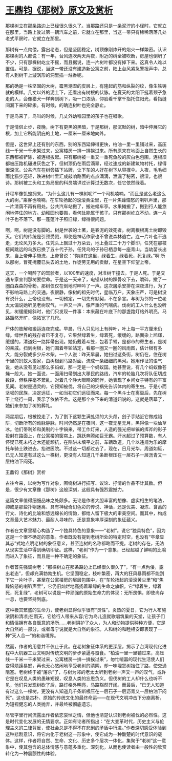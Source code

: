 # [王鼎钧《那树》原文及赏析](https://www.vrrw.net/wx/8744.html)

那棵树立在那条路边上已经很久很久了。当那路还只是一条泥泞的小径时，它就立在那里，当路上驶过第一辆汽车之前，它就立在那里，当这一带只有稀稀落落几处老式平房时，它就立在那里。

那树有一点佝偻，露出老态，但是坚固稳定，树顶像刚炸开的焰火一样繁密。认识那棵树的人都说：有一年，台风连吹两天两夜，附近的树全被吹断，房屋也倒坍了不少，只有那棵树屹立不摇，而且据说，连一片树叶都没有掉下来。这真令人难以置信。可是，据说，当这一带还没有建造新公寓之前，陆上台风紧急警报声中，总有人到树干上漩涡形的洞里插一炷香呢。

那的确是一株坚固的大树，霉黑潮湿的皮层上，有隆起的筋和纵裂的纹，像生铁铸就的模样。几丈以外的泥土下，还看出有树根的伏脉。在夏天的太阳下挺着颈子急走的人，会像猎犬一样奔到树下，吸一口浓荫，仰脸看千掌千指托住阳光，看指缝间漏下来的碎汞。有时候，的确连树叶也完全静止。

于是鸟来了，鸟叫的时候，几丈外幼稚园里的孩子也在唱歌。

于是情侣止步，夜晚，树下有更黑的黑暗，于是那树，那沉默的树，暗中伸展它的根，加上它所能阴庇的土地，一厘米一厘米地向外。



但是，这世界上还有别的东西，别的东西延伸得更快，柏油一里一里铺过来，高压线一千米一千米架过来，公寓楼房一排一排挨过来。所有原来在地面上自然生长的东西都被铲除，被连根拔起。只有那树被一重又一重死鱼般的灰白色包围，连根须都被压路机碾进灰色之下，但树顶仍在雨后滴翠，经过速成的新建筑物衬托，绿得很深沉。公共汽车在树旁插下站牌，让下车的人好在树下从容撑伞。入夜，毛毛细雨比猫步还轻，跌进树叶里汇成敲响路面的点点滴滴，泄漏了秘密，很湿，也很诗。那树被工头和工务局里的科员端详过计算过无数次，任它依然绿着。

计程车像饥蝗拥来。“为什么这儿有一棵树呢?”一个司机喃喃。“而且是这么老这么大的树。”乘客也喃喃。在车轮扬起的滚滚黄尘里，在一片焦躁恼怒的喇叭声里，那一片清荫不再有用处。公共汽车站搬了，搬进候车亭。水果摊搬了，搬到行人能悠闲地停住的地方。幼稚园也要搬，看何处能属于孩子。只有那树屹立不动，连一片叶子也不落下。那一蓬蓬叶子照旧绿，绿得很问题。

啊，啊，树是没有脚的。树是世袭的土著，是春泥的效死者。树离根根离土树即毁灭。它们的传统是引颈受戮，即使是神话作家也不曾说森林逃亡。连一片叶也不逃走，无论风力多大。任凭头上飘过十万朵云，地上叠过二十万个脚印，任凭在那枝桠间跳远的鸟族已换了五十代子孙，任凭鸟的子孙已栖息每一座青山。当幼苗长出来，当上帝伸手施洗，上帝曾说：“你绿在这里，绿着生，绿着死，死复绿。”啊!所以那树，冒死掩覆已失去的土地，作徒劳无用的贡献，在星空下仰望上帝。

这天，一个喝醉了的驾驶者，以100里的速度，对准树干撞去。于是人死。于是交通专家宣判那树要偿命。于是这一天来了，电锯从树的踝骨咬下去，嚼碎，撒了一圈白森森的骨粉。那树仅仅在倒地时呻吟了一声。这次屠杀安排在深夜进行，为了不影响马路上的交通。夜很静，像树的祖先时代，星临万户，天象庄严，可是树没有说什么，上帝也没有。一切预定，一切先有默契，不在多言。与树为邻的一位老太太偏说她听见老树叹气，一声又一声，像严重的气喘病。伐树的工人什么也没听见，树缓缓倾斜时，他们只发现一件事：本来藏在叶底下的那盏路灯格外明亮，马路豁然开旷，像拓宽了几尺。

尸体的肢解和搬运连夜完成。早晨，行人只见地上有碎叶，叶上每一平方厘米仍绿。绿世界的残存者已不复存，它果然绿着生，绿着死，缓缓的，路面染上旭辉，缓缓的，清道妇一路挥帚出现。她仍戴着斗笠，包着手臂，是都市的寄生者，是树的亲戚。扫到树根，她们围着年轮站定，看那一圈又一圈的风雨图，估计根有多大，能分裂成多少斤木柴。一个人说：昨天早晨，她扫过这条街，树仍在，住在树干里的蚂蚁大搬家，由树根到马路对面，流成一条细细的黑河。她用作证的语气说，她从没有见过那么多蚂蚁，那一定是一个蚂蚁国。她甚至说，有几个蚂蚁像苍蝇一般大。她一面说，一面用扫帚划出大移民的路线，汽车的轮胎几次将队伍切成数段，但秩序毫不紊乱。对着几个睁大眼睛的同伴，她表现了乡间女子特有的丰富见闻。老树是通灵的，它预知被伐，将自己的灾祸先告诉体内的寄生虫。于是小而坚韧的民族，决定远征，一如当初它们远征而来。每一个黑斗士在离巢后，先在树干上绕行一周，表示了依依不舍。这是那个乡下来的清道妇说的。这就是落幕了，她们来参加了树的葬礼。

两星期后，根被挖走了，为了割下这颗生满虬须的大头颅，刽子手贴近它做成陷阱，切断所有的动脉静脉，时间仍然是在夜间，这一夜无星无月，黑得像一块仙草冰。他们带利斧和美制的十字镐来，带工作灯来，人造的强光把举镐的挥斧的影子投射在路面上，在公寓楼的窗帘上，跳跃奔腾如巨无霸。汗水超过了预算数，有人怀疑已死未朽之木还能顽抗，在陷阱未填平之前，车辆改道，几个以违规为乐的摩托车骑士跌进去，抬进医院。不过这一切都过去了，现在，日月光华，周道如砥，已无人知道有过这么一棵树，更没有人知道几千条断根压在一层石子一层沥青又一层柏油下闷死。

王鼎钧《那树》赏析

古往今来，以树为写作对象，围绕树进行描写、议论、抒情的作品不计其数。但是，很少有文章像《那树》这般深刻，这般具有强烈震撼力。

这篇文章值得细细品味之处颇多。无论是作者大胆丰富的想像、虚实相生的笔法，抑或是那些扑朔迷离、具有神秘奇幻色彩的传说、神话，还是优美、凝炼、含蓄的行文、诗化的比喻和悠远绵长的情韵，都给人留下极大的审美空间。而其中，构成文章最大艺术魅力、最耐人寻味的，还是意象丰厚深刻的象征蕴义。

作者在文章里精心构造了一个独具特色的意象——“老树”。说它“独具特色”，因为这是一个很不确定的意象。作者既没有提到老树所处的特定时空，也没有“卒章显其志”式地点明老树的象征意义，甚至连树的名称都略而不提。老树的存在，无法从现实生活中得到确切印证。这样，“老树”作为一个意象，已经超越了鲜明的比喻而进入了象征，而且是一种不确定的象征。

作者首先强调树老：“那棵树立在那条路边上已经很久很久了”，“有一点佝偻，露出老态”，但却充满勃勃生机。它坚固稳定，枝叶繁密，再大的狂风暴雨都不能刮下它一片叶子，甚至在公寓楼房的层层包围中，在“车轮扬起的滚滚黄尘里”和“焦躁恼怒的喇叭声里”，它仍旧灿烂地高扬着翠绿的生命之旗帜。它“绿着生，绿着死，死复绿”，老树可以说是一种顽强的原始生命力的体现：无所畏惧，即使尚存一息，也要坚持到底。

这种极其繁盛的生命力，使老树显得似乎很有“灵性”。炎热的夏日，它为行人布施浓阴和清凉;在雨天，它给行人带来从容;它为鸟儿造就歌唱筑巢的天堂，让孩子们和情侣拥有各自惬意的场所……老树阴护了众人，为人和动物提供种种方便，它是大自然的一部分，或者毋宁说就是大自然的象征。人和树的和睦相安即表现了一种“天人合一”的和谐境界。

然而，作者的用意并不仅止于此。在老树象征体系的更深层，揭示了台湾现代化进程中大机器工业文明对传统文明的步步紧逼与蚕食。“柏油一里一里铺过来，高压线一千米一千米架过来，公寓楼房一排一排挨过来”，匆忙喧嚣的现代生活使人们变得烦躁易怒，再也无心悠闲地享受老树的清阴，却一味埋怨树挡住了路，使交通阻塞。老树终于被“屠杀”了，与树为邻的老太太听到老树一声又一声的叹气，或许它是在叹息人类的愚昧短视，叹息人类的忘恩负义。但伐树的工人却什么也听不见，他们只发现树砍了后，路灯格外明亮，马路豁然开阔。而最后，“已无人知道有过这么一棵树，更没有人知道几千条断根压在一层石子一层沥青又一层柏油下闷死”。这也是古朴、原始的传统文化的最终命运——在现代文明冲击下分崩离析，为短视健忘的人类抛弃，并最终被彻底遗忘。

尽管字里行间流露出作者依恋哀悼之情，但他也清楚认识到老树被伐的必然性。这是时代变化发展的无情要求。正如有论者所指出：“在大变革时代，历史主义与伦理主义的二律背反，使社会总是不得不在悲剧的矛盾中行进。”作者深切感受体验到这种悲剧意识，将它内化于老树这一形象中，使它成为一种酸楚的时代意识的载体。这样，作者将自然、生命、文化、历史多个层次一体化，集聚于“老树”这一意象中，使其包含的总体情感与意蕴多重化、深刻化，从而也使读者由一般性的欣赏转化为一种震颤性的体验。

